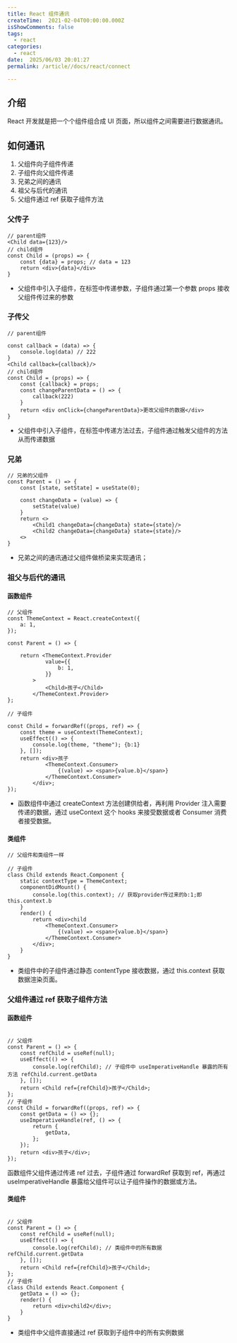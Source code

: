 ```yaml
---
title: React 组件通讯
createTime:  2021-02-04T00:00:00.000Z
isShowComments: false
tags:
  - react
categories:
  - react
date:  2025/06/03 20:01:27
permalink: /article//docs/react/connect

---
```


## 介绍

React 开发就是把一个个组件组合成 UI 页面，所以组件之间需要进行数据通讯。

## 如何通讯

1. 父组件向子组件传递
2. 子组件向父组件传递
3. 兄弟之间的通讯
4. 祖父与后代的通讯
5. 父组件通过 ref 获取子组件方法

### 父传子

```
// parent组件
<Child data={123}/>
// child组件
const Child = (props) => {
    const {data} = props; // data = 123
    return <div>{data}</div>
}
```

-   父组件中引入子组件，在标签中传递参数，子组件通过第一个参数 props 接收父组件传过来的参数

### 子传父

```
// parent组件

const callback = (data) => {
    console.log(data) // 222
}
<Child callback={callback}/>
// child组件
const Child = (props) => {
    const {callback} = props;
    const changeParentData = () => {
        callback(222)
    }
    return <div onClick={changeParentData}>更改父组件的数据</div>
}
```

-   父组件中引入子组件，在标签中传递方法过去，子组件通过触发父组件的方法从而传递数据

### 兄弟

```
// 兄弟的父组件
const Parent = () => {
    const [state, setState] = useState(0);

    const changeData = (value) => {
        setState(value)
    }
    return <>
        <Child1 changeData={changeData} state={state}/>
        <Child2 changeData={changeData} state={state}/>
    <>
}
```

-   兄弟之间的通讯通过父组件做桥梁来实现通讯；

### 祖父与后代的通讯

#### 函数组件

```
// 父组件
const ThemeContext = React.createContext({
	a: 1,
});

const Parent = () => {

	return <ThemeContext.Provider
			value={{
				b: 1,
			}}
		>
			<Child>孩子</Child>
		</ThemeContext.Provider>
};

// 子组件

const Child = forwardRef((props, ref) => {
    const theme = useContext(ThemeContext);
    useEffect(() => {
        console.log(theme, "theme"); {b:1}
    }, []);
    return <div>孩子
            <ThemeContext.Consumer>
				{(value) => <span>{value.b}</span>}
			</ThemeContext.Consumer>
        </div>;
});

```

-   函数组件中通过 createContext 方法创建供给者，再利用 Provider 注入需要传递的数据，通过 useContext 这个 hooks 来接受数据或者 Consumer 消费者接受数据。

#### 类组件

```
// 父组件和类组件一样

// 子组件
class Child extends React.Component {
	static contextType = ThemeContext;
	componentDidMount() {
		console.log(this.context); // 获取provider传过来的b:1;即this.context.b
	}
	render() {
		return <div>child
            <ThemeContext.Consumer>
				{(value) => <span>{value.b}</span>}
			</ThemeContext.Consumer>
        </div>;
	}
}
```

-   类组件中的子组件通过静态 contentType 接收数据，通过 this.context 获取数据渲染页面。

### 父组件通过 ref 获取子组件方法

#### 函数组件

```

// 父组件
const Parent = () => {
    const refChild = useRef(null);
    useEffect(() => {
        console.log(refChild); // 子组件中 useImperativeHandle 暴露的所有方法 refChild.current.getData
    }, []);
    return <Child ref={refChild}>孩子</Child>;
};
// 子组件
const Child = forwardRef((props, ref) => {
    const getData = () => {};
    useImperativeHandle(ref, () => {
        return {
            getData,
        };
    });
    return <div>孩子</div>;
});

```

函数组件父组件通过传递 ref 过去，子组件通过 forwardRef 获取到 ref，再通过 useImperativeHandle 暴露给父组件可以让子组件操作的数据或方法。

#### 类组件

```

// 父组件
const Parent = () => {
    const refChild = useRef(null);
    useEffect(() => {
        console.log(refChild); // 类组件中的所有数据 refChild.current.getData
    }, []);
    return <Child ref={refChild}>孩子</Child>;
};
// 子组件
class Child extends React.Component {
    getData = () => {};
    render() {
        return <div>child2</div>;
    }
}

```

-   类组件中父组件直接通过 ref 获取到子组件中的所有实例数据

